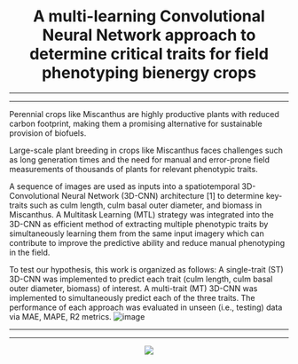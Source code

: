 <h1 style="text-align: center;">A multi-learning Convolutional Neural Network approach to determine critical traits for field phenotyping bienergy crops</h1> 

-------
-------

Perennial crops like Miscanthus are highly productive plants with reduced carbon footprint, making them a promising alternative for sustainable provision of biofuels.

Large-scale plant breeding in crops like Miscanthus faces challenges such as long generation times and the need for manual and error-prone field measurements of thousands of plants for relevant phenotypic traits. 

A sequence of images are used as inputs into a spatiotemporal 3D- Convolutional Neural Network (3D-CNN) architecture [1] to determine key-traits such as culm length, culm basal outer diameter, and biomass in Miscanthus. A Multitask Learning (MTL) strategy was integrated into the 3D-CNN as efficient method of extracting multiple phenotypic traits by simultaneously learning them from the same input imagery which can contribute to improve the predictive ability and reduce manual phenotyping in the field.

To test our hypothesis, this work is organized as follows:
A single-trait (ST) 3D-CNN was implemented to predict each trait (culm length, culm basal outer diameter, biomass) of interest.
A multi-trait (MT) 3D-CNN was implemented to simultaneously predict each of the three traits.
The performance of each approach was evaluated in unseen (i.e., testing) data via MAE, MAPE, R2 metrics.
![image](https://github.com/pixelvar79/MultiheadCNN/assets/16250837/151937a0-bfca-432d-bb66-1ebf1461bfe1)


-------
-------

<p align="center">
  <img src="Screenshot1.png">
</p>


